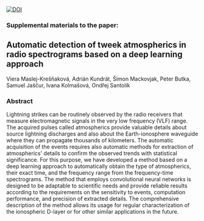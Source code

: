 [![DOI](https://zenodo.org/badge/DOI/10.5281/zenodo.5494705.svg)](https://doi.org/10.5281/zenodo.5494705)

### Supplemental materials to the paper:

## Automatic detection of tweek atmospherics in radio spectrograms based on a deep learning approach

Viera Maslej-Krešňaková, Adrián Kundrát, Šimon Mackovjak, Peter Butka, Samuel Jaščur, Ivana Kolmašová, Ondřej Santolík

### Abstract

Lightning strikes can be routinely observed by the radio receivers that measure electromagnetic signals in the very low frequency (VLF) range. The acquired pulses called atmospherics provide valuable details about source lightning discharges and also about the Earth-ionosphere waveguide where they can propagate thousands of kilometers. The automatic acquisition of the events requires also automatic methods for extraction of atmospherics' details to confirm the observed trends with statistical significance. For this purpose, we have developed a method based on a deep learning approach to automatically obtain the type of atmospherics, their exact time, and the frequency range from the frequency-time spectrograms. The method that employs convolutional neural networks is designed to be adaptable to scientific needs and provide reliable results according to the requirements on the sensitivity to events, computation performance, and precision of extracted details. The comprehensive description of the method allows its usage for regular characterization of the ionospheric D-layer or for other similar applications in the future. 
